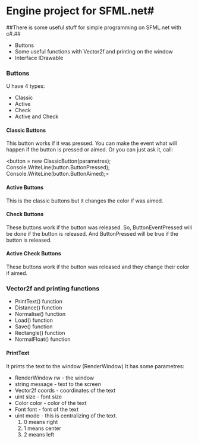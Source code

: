 # Engine project for SFML.net#

##There is some useful stuff for simple programming on SFML.net with c\#.##

+ Buttons
+ Some useful functions with Vector2f and printing on the window
+ Interface IDrawable

### Buttons ###
U have 4 types:
+ Classic
+ Active
+ Check
+ Active and Check

#### Classic Buttons ####

This button works if it was pressed. You can make the event what will happen if the button is pressed or aimed.
Or you can just ask it, call:

<button = new ClassicButton(parametres);
Console.WriteLine(button.ButtonPressed);
Console.WriteLine(button.ButtonAimed);>

#### Active Buttons ####

This is the classic buttons but it changes the color if was aimed.

#### Check Buttons ####

These buttons work if the button was released.
So, ButtonEventPressed will be done if the button is released.
And ButtonPressed will be true if the button is released.

#### Active Check Buttons ####

These buttons work if the button was released and they change their color if aimed.


### Vector2f and printing functions ###

+ PrintText() function
+ Distance() function
+ Normalise() function
+ Load() function
+ Save() function
+ Rectangle() function
+ NormalFloat() function

#### PrintText ####

It prints the text to the window (RenderWindow)
It has some parametres:
+ RenderWindow rw - the window
+ string message - text to the screen
+ Vector2f coords - coordinates of the text
+ uint size - font size
+ Color color - color of the text
+ Font font - font of the text
+ uint mode - this is centralizing of the text.
  1. 0 means right
  2. 1 means center
  3. 2 means left
